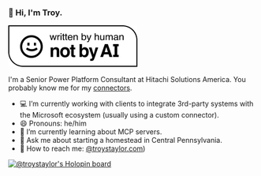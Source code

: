 ### 👋 Hi, I'm Troy.

[![Written By Human Not By AI Badge](https://github.com/troystaylor/troystaylor/blob/main/Written-By-Human-Not-By-AI-Badge-white%402x.png)](https://notbyai.fyi/)

I'm a Senior Power Platform Consultant at Hitachi Solutions America. You probably know me for my [connectors](https://github.com/troystaylor/PowerPlatformConnectors).

- 💻 I’m currently working with clients to integrate 3rd-party systems with the Microsoft ecosystem (usually using a custom connector).
- 😄 Pronouns: he/him
- 🌱 I’m currently learning about MCP servers.
- 🐑 Ask me about starting a homestead in Central Pennsylvania.
- 💾 How to reach me: [@troystaylor.com]([https://bsky.app/profile/troystaylor.com))

[![@troystaylor's Holopin board](https://holopin.io/api/user/board?user=troystaylor)](https://holopin.io/@troystaylor)
